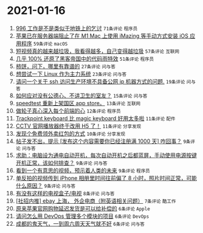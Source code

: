 # 2021-01-16

1. [996 工作是不是类似于地铁上的乞讨](https://www.v2ex.com/t/745439) `71条评论` `程序员`
1. [苹果已在服务器端阻止了在 M1 Mac 上使用 iMazing 等手动方式安装 iOS 应用程序](https://www.v2ex.com/t/745449) `59条评论` `macOS`
1. [短视频真的越来越垃圾，我看得越多，自己变得越垃圾](https://www.v2ex.com/t/745432) `57条评论` `互联网`
1. [几乎 100% 还原了黑客帝国中的代码雨特效](https://www.v2ex.com/t/745451) `51条评论` `程序员`
1. [柿饼，问下，哪里有靠谱的](https://www.v2ex.com/t/745411) `27条评论` `问与答`
1. [想尝试一下 Linux 作为主力系统](https://www.v2ex.com/t/745492) `23条评论` `问与答`
1. [请问一个关于 ssh 访问生产环境不具备公网 ip 机器方式的问题.](https://www.v2ex.com/t/745462) `19条评论` `问与答`
1. [如何应对没有公德心、不讲卫生的室友？](https://www.v2ex.com/t/745487) `15条评论` `问与答`
1. [speedtest 重新上架国区 app store。](https://www.v2ex.com/t/745409) `13条评论` `互联网`
1. [做轮子真心深入每个前端的心](https://www.v2ex.com/t/745456) `12条评论` `程序员`
1. [Trackpoint keyboard 比 magic keyboard 好用太多啦](https://www.v2ex.com/t/745481) `11条评论` `配件`
1. [CCTV 官网播放器终于改用 H5 了！](https://www.v2ex.com/t/745463) `11条评论` `分享发现`
1. [发现个免费领外卖红包的方式](https://www.v2ex.com/t/745444) `10条评论` `分享发现`
1. [帖子发不出，提示 [发布这个内容需要你已经注册满 1000 天] 咋回事？](https://www.v2ex.com/t/745486) `9条评论` `问与答`
1. [求助：电脑设为通电自动开机，每次自动开机之后都蓝屏，手动使用电源按键开机正常，该如何排查？](https://www.v2ex.com/t/745459) `9条评论` `问与答`
1. [看到一个有意思的视频，预示着人类的未来](https://www.v2ex.com/t/745452) `9条评论` `程序员`
1. [单反拍的视频传到 iPhone 相册里时间往前偏了 8 小时，照片时间正常，可能什么原因？](https://www.v2ex.com/t/745433) `9条评论` `问与答`
1. [有没有这样的电视盒子/电视](https://www.v2ex.com/t/745472) `8条评论` `问与答`
1. [[社招内推] ebay 上海， 外企电商（附英语相关问题）](https://www.v2ex.com/t/745440) `7条评论` `酷工作`
1. [原来苹果官网购物延迟发货是可以给补偿的](https://www.v2ex.com/t/745483) `6条评论` `Apple`
1. [请问怎么用 DevOps 管理多个模块的项目](https://www.v2ex.com/t/745437) `6条评论` `DevOps`
1. [成都的鬼天气，一到周六周天天气就不好](https://www.v2ex.com/t/745423) `6条评论` `问与答`

